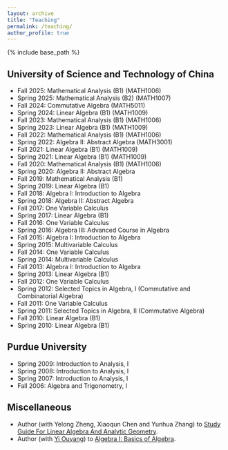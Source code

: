 ```yaml
---
layout: archive
title: "Teaching"
permalink: /teaching/
author_profile: true
---
```


{% include base_path %}

## University of Science and Technology of China 
* Fall 2025: Mathematical Analysis (B1) (MATH1006) 
* Spring 2025: Mathematical Analysis (B2) (MATH1007) 
* Fall 2024: Commutative Algebra (MATH5011)
* Spring 2024: Linear Algebra (B1) (MATH1009)
* Fall 2023: Mathematical Analysis (B1) (MATH1006) 
* Spring 2023: Linear Algebra (B1) (MATH1009)
* Fall 2022: Mathematical Analysis (B1) (MATH1006) 
* Spring 2022: Algebra II: Abstract Algebra (MATH3001)
* Fall 2021: Linear Algebra (B1) (MATH1009) 
* Spring 2021: Linear Algebra (B1) (MATH1009) 
* Fall 2020: Mathematical Analysis (B1) (MATH1006) 
* Spring 2020: Algebra II: Abstract Algebra
* Fall 2019: Mathematical Analysis (B1) 
* Spring 2019: Linear Algebra (B1)
* Fall 2018: Algebra I: Introduction to Algebra
* Spring 2018: Algebra II: Abstract Algebra
* Fall 2017: One Variable Calculus
* Spring 2017: Linear Algebra (B1) 
* Fall 2016: One Variable Calculus
* Spring 2016: Algebra III: Advanced Course in Algebra
* Fall 2015: Algebra I: Introduction to Algebra
* Spring 2015: Multivariable Calculus
* Fall 2014: One Variable Calculus 
* Spring 2014: Multivariable Calculus
* Fall 2013: Algebra I: Introduction to Algebra  
* Spring 2013: Linear Algebra (B1) 
* Fall 2012: One Variable Calculus 
* Spring 2012: Selected Topics in Algebra, I (Commutative and Combinatorial Algebra) 
* Fall 2011: One Variable Calculus 
* Spring 2011: Selected Topics in Algebra, II (Commutative Algebra)
* Fall 2010: Linear Algebra (B1)
* Spring 2010: Linear Algebra (B1)

## Purdue University
* Spring 2009:  Introduction to Analysis, I 
* Spring 2008:  Introduction to Analysis, I 
* Spring 2007:  Introduction to Analysis, I 
* Fall 2006:  Algebra and Trigonometry, I 

## Miscellaneous
* Author (with Yelong Zheng, Xiaoqun Chen and Yunhua Zhang) to [Study Guide For Linear Algebra And Analytic Geometry](files/LAAG.html). 
* Author (with [Yi Ouyang](http://staff.ustc.edu.cn/~yiouyang/)) to [Algebra I: Basics of Algebra](files/daishuxuejichu.png).
